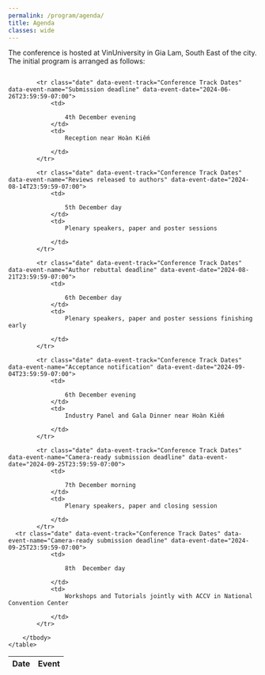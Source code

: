 ```yaml
---
permalink: /program/agenda/
title: Agenda
classes: wide
---
```


The conference is hosted at VinUniversity in Gia Lam, South East of the city. The initial program is arranged as follows:
<div style="overflow-x:auto;"> <!-- Responsive table -->
	<table>
		<thead>
			<tr>
				<th>Date</th>
				<th>Event</th>
			</tr>
		</thead>
		<tbody>


			<tr class="date" data-event-track="Conference Track Dates" data-event-name="Submission deadline" data-event-date="2024-06-26T23:59:59-07:00">
				<td>

					4th December evening    
				</td>
				<td>
					Reception near Hoàn Kiếm

				</td>
			</tr>

			<tr class="date" data-event-track="Conference Track Dates" data-event-name="Reviews released to authors" data-event-date="2024-08-14T23:59:59-07:00">
				<td>

					5th December day   
				</td>
				<td>
					Plenary speakers, paper and poster sessions

				</td>
			</tr>

			<tr class="date" data-event-track="Conference Track Dates" data-event-name="Author rebuttal deadline" data-event-date="2024-08-21T23:59:59-07:00">
				<td>

					6th December day   
				</td>
				<td>
					Plenary speakers, paper and poster sessions finishing early

				</td>
			</tr>

			<tr class="date" data-event-track="Conference Track Dates" data-event-name="Acceptance notification" data-event-date="2024-09-04T23:59:59-07:00">
				<td>

					6th December evening
				</td>
				<td>
					Industry Panel and Gala Dinner near Hoàn Kiếm

				</td>
			</tr>

			<tr class="date" data-event-track="Conference Track Dates" data-event-name="Camera-ready submission deadline" data-event-date="2024-09-25T23:59:59-07:00">
				<td>

					7th December morning
				</td>
				<td>
					Plenary speakers, paper and closing session

				</td>
			</tr>
      <tr class="date" data-event-track="Conference Track Dates" data-event-name="Camera-ready submission deadline" data-event-date="2024-09-25T23:59:59-07:00">
				<td>

					8th  December day  

				</td>
				<td>
					Workshops and Tutorials jointly with ACCV in National Convention Center

				</td>
			</tr>

		</tbody>
	</table>
</div>